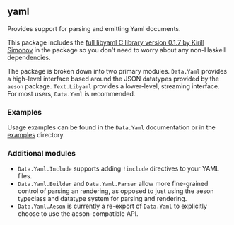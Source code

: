 ## yaml

Provides support for parsing and emitting Yaml documents.

This package includes the [full libyaml C library version 0.1.7 by Kirill Simonov](http://pyyaml.org/wiki/LibYAML) in the package so you don't need to worry about any non-Haskell dependencies.

The package is broken down into two primary modules. `Data.Yaml` provides a high-level interface based around the JSON datatypes provided by the `aeson` package. `Text.Libyaml` provides a lower-level, streaming interface. For most users, `Data.Yaml` is recommended.

### Examples

Usage examples can be found in the `Data.Yaml` documentation or in the [examples](./examples) directory.

### Additional modules

* `Data.Yaml.Include` supports adding `!include` directives to your YAML files.
* `Data.Yaml.Builder` and `Data.Yaml.Parser` allow more fine-grained control of parsing an rendering, as opposed to just using the aeson typeclass and datatype system for parsing and rendering.
* `Data.Yaml.Aeson` is currently a re-export of `Data.Yaml` to explicitly choose to use the aeson-compatible API.
